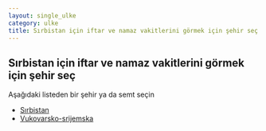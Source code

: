 ```yaml
---
layout: single_ulke
category: ulke
title: Sırbistan için iftar ve namaz vakitlerini görmek için şehir seç
---
```



## Sırbistan için iftar ve namaz vakitlerini görmek için şehir seç

Aşağıdaki listeden bir şehir ya da semt seçin


* [Sırbistan](/iftar.html?sehir=Sırbistan&ulke=Sırbistan)
* [Vukovarsko-srijemska](/iftar.html?sehir=Vukovarsko-Srijemska&ulke=Sırbistan)
